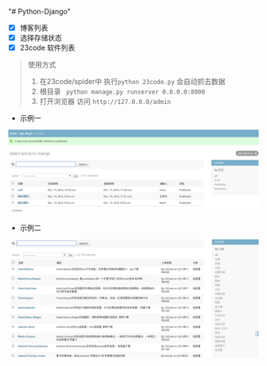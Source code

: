 "# Python-Django"

- [x] 博客列表
- [x] 选择存储状态
- [x] 23code 软件列表

> 使用方式
>
> 1. 在23code/spider中 执行`python 23code.py` 会自动抓去数据
> 2.  根目录 ` python manage.py runserver 0.0.0.0:8000`
> 3. 打开浏览器 访问 `http://127.0.0.0/admin`

* 示例一

![2016-12-15_132050](./statics/2016-12-15_132050.png)

* 示例二

![2016-12-15_234444](statics\2016-12-15_234444.png)